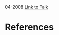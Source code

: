 

04-2008
[Link to Talk](https://www.churchofjesuschrist.org/study/general-conference/2008/04/young-women-session?lang=eng)



# References
